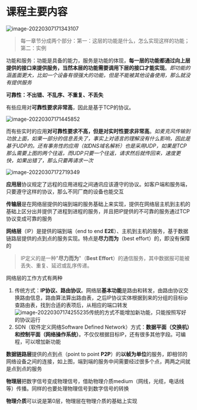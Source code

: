 # 课程主要内容

![image-20220307171343107](https://screen-shot.obs.cn-north-4.myhuaweicloud.com/image-20220307171343107.png)

> 每一章节分成两个部分：第一：这层的功能是什么，怎么实现这样的功能；第二：实例

功能和服务：功能是具备的能力，服务是功能的体现，**每一层的功能都通过向上层提供的接口来提供服务，当然本层的功能需要调用下层的接口才能实现**。*即功能的涵盖面更大，比如一个设备有很强大的功能，但是不能被其他设备使用，那么就没有提供服务*



**可靠性：不出错、不乱序、不重复、不丢失**

有些应用对**可靠性要求非常高**，因此是基于TCP的协议。

![image-20220307171445852](https://screen-shot.obs.cn-north-4.myhuaweicloud.com/image-20220307171445852.png)

而有些实时的应用**对可靠性要求不高，但是对实时性要求非常高**。*如麦克风传输到功放上面，如果一部分的信息丢失了，事实上对语言的理解没有什么影响，因此是基于UDP的。还有事务性的应用（如DNS域名解析）也是采用UDP，如果是TCP那么需要上图的两个往返，而UDP只要一个往返，请求然后就传回来，速度更快，如果出错了，那么只要再请求一次*

![image-20220307172719349](https://screen-shot.obs.cn-north-4.myhuaweicloud.com/image-20220307172719349.png)

**应用层**协议规定了远程的应用进程之间通讯应该遵守的协议。如客户端和服务端，只要遵守这样的协议，那么不同厂商的设备也能交互

**传输层**是在网络层提供的端到端的服务基础上来实现，提供在网络层主机到主机的基础上区分出并提供了进程到进程的服务，并且把IP提供的不可靠的服务通过TCP协议变成可靠的服务

**网络层**（IP）是提供的端到端（end to end **E2E**）、主机到主机的服务，基于数据链路层提供的点到点的服务实现。特点是**尽力而为**（best effort）的，即没有保障的

> IP定义的是一种"**尽力而为**"（**Best Effort**）的通信服务，其中数据报可能被丢失、重复、延迟或乱序传递。

网络层的工作方式有两种

1. 传统方式：**IP协议、路由协议**。网络层**基本功能**是路由和转发，由路由协议交换路由信息，路由算法算出路由表，之后IP协议实体根据到来的分组的目标ip查路由表，找到合适的表项后，从相应的端口转发![image-20220307174255235](https://screen-shot.obs.cn-north-4.myhuaweicloud.com/image-20220307174255235.png)传统的方式不能增加新功能，只能按照写好的协议运行
2. SDN（软件定义网络Software Defined Network）方式：**数据平面（交换机）和控制平面（网络操作系统）**。不仅仅根据目标IP，还有很多其他字段。可编程，可以增加新功能

**数据链路层**提供的点到点（point to point **P2P**）的**以帧为单位**的服务，即相邻的网络设备之间的连接，如上图，端到端的服务中间需要经过很多个点，两两之间就是点到点的服务

**物理层**把数字信号变成物理信号，借助物理介质medium（网线，光缆，电话线等）传播。同样的也要处理物理信号到数字信号的转换

**物理介质**可以说是第0层，物理层在物理介质的基础上实现

